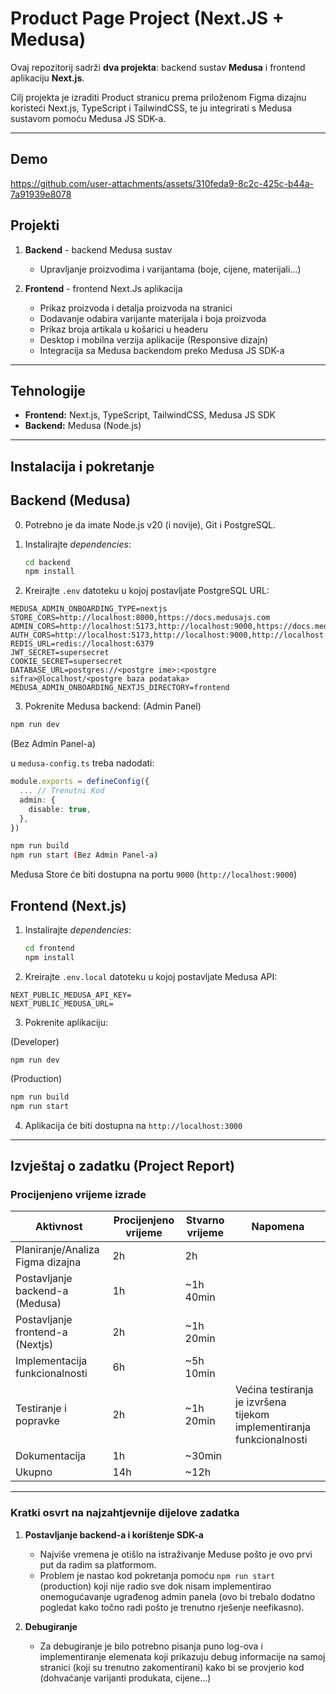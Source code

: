 # Product Page Project (Next.JS + Medusa)

Ovaj repozitorij sadrži **dva projekta**: backend sustav **Medusa** i frontend aplikaciju **Next.js**.

Cilj projekta je izraditi Product stranicu prema priloženom Figma dizajnu koristeći Next.js, TypeScript i TailwindCSS, te ju integrirati s Medusa sustavom pomoću Medusa JS SDK-a.

---

## Demo

https://github.com/user-attachments/assets/310feda9-8c2c-425c-b44a-7a91939e8078

## Projekti

1. **Backend** - backend Medusa sustav

   - Upravljanje proizvodima i varijantama (boje, cijene, materijali...)

2. **Frontend** - frontend Next.Js aplikacija
   - Prikaz proizvoda i detalja proizvoda na stranici
   - Dodavanje odabira varijante materijala i boja proizvoda
   - Prikaz broja artikala u košarici u headeru
   - Desktop i mobilna verzija aplikacije (Responsive dizajn)
   - Integracija sa Medusa backendom preko Medusa JS SDK-a

---

## Tehnologije

- **Frontend:** Next.js, TypeScript, TailwindCSS, Medusa JS SDK
- **Backend:** Medusa (Node.js)

---

## Instalacija i pokretanje

## Backend (Medusa)

0. Potrebno je da imate Node.js v20 (i novije), Git i PostgreSQL.

1. Instalirajte _dependencies_:
   ```bash
   cd backend
   npm install
   ```
2. Kreirajte `.env` datoteku u kojoj postavljate PostgreSQL URL:

```
MEDUSA_ADMIN_ONBOARDING_TYPE=nextjs
STORE_CORS=http://localhost:8000,https://docs.medusajs.com
ADMIN_CORS=http://localhost:5173,http://localhost:9000,https://docs.medusajs.com
AUTH_CORS=http://localhost:5173,http://localhost:9000,http://localhost:8000,https://docs.medusajs.com
REDIS_URL=redis://localhost:6379
JWT_SECRET=supersecret
COOKIE_SECRET=supersecret
DATABASE_URL=postgres://<postgre ime>:<postgre sifra>@localhost/<postgre baza podataka>
MEDUSA_ADMIN_ONBOARDING_NEXTJS_DIRECTORY=frontend
```

3. Pokrenite Medusa backend:
   (Admin Panel)

```bash
npm run dev
```

(Bez Admin Panel-a)

u `medusa-config.ts` treba nadodati:

```typescript
module.exports = defineConfig({
  ... // Trenutni Kod
  admin: {
    disable: true,
  },
})
```

```bash
npm run build
npm run start (Bez Admin Panel-a)
```

Medusa Store će biti dostupna na portu `9000` (`http://localhost:9000`)

## Frontend (Next.js)

1. Instalirajte _dependencies_:
   ```bash
   cd frontend
   npm install
   ```

2. Kreirajte `.env.local` datoteku u kojoj postavljate Medusa API:
```
NEXT_PUBLIC_MEDUSA_API_KEY=
NEXT_PUBLIC_MEDUSA_URL=
```


3. Pokrenite aplikaciju:

(Developer)

`npm run dev`

(Production)

```bash
npm run build
npm run start
```

4. Aplikacija će biti dostupna na `http://localhost:3000`

---

## Izvještaj o zadatku (Project Report)

### Procijenjeno vrijeme izrade

| Aktivnost                        | Procijenjeno vrijeme | Stvarno vrijeme | Napomena                                                              |
| -------------------------------- | -------------------- | --------------- | --------------------------------------------------------------------- |
| Planiranje/Analiza Figma dizajna | 2h                   | 2h              |                                                                       |
| Postavljanje backend-a (Medusa)  | 1h                   | ~1h 40min       |                                                                       |
| Postavljanje frontend-a (Nextjs) | 2h                   | ~1h 20min       |                                                                       |
| Implementacija funkcionalnosti   | 6h                   | ~5h 10min       |                                                                       |
| Testiranje i popravke            | 2h                   | ~1h 20min       | Većina testiranja je izvršena tijekom implementiranja funkcionalnosti |
| Dokumentacija                    | 1h                   | ~30min          |                                                                       |
| Ukupno                           | 14h                  | ~12h            |                                                                       |

---

### Kratki osvrt na najzahtjevnije dijelove zadatka

1. **Postavljanje backend-a i korištenje SDK-a**

   - Najviše vremena je otišlo na istraživanje Meduse pošto je ovo prvi put da radim sa platformom.
   - Problem je nastao kod pokretanja pomoću `npm run start` (production) koji nije radio sve dok nisam implementirao onemogućavanje ugrađenog admin panela (ovo bi trebalo dodatno pogledat kako točno radi pošto je trenutno rješenje neefikasno).

2. **Debugiranje**
   - Za debugiranje je bilo potrebno pisanja puno log-ova i implementiranje elemenata koji prikazuju debug informacije na samoj stranici (koji su trenutno zakomentirani) kako bi se provjerio kod (dohvaćanje varijanti produkata, cijene...)
